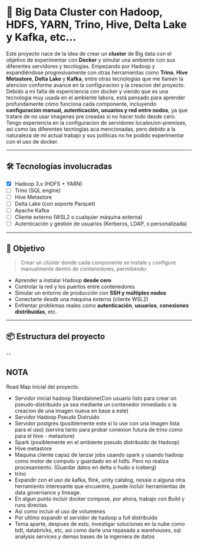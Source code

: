 # 🐘 Big Data Cluster con Hadoop, HDFS, YARN, Trino, Hive, Delta Lake y Kafka, etc...

Este proyecto nace de la idea de crear un **cluster** de Big data con el objetivo de experimentar con **Docker** y simular una ambiente con sus diferentes servidores y tecnlogias. Empezando por Hadoop y expandiéndose progresivamente con otras herramientas como **Trino**, **Hive Metastore**, **Delta Lake** y **Kafka**, entre otras tecnologias que me llamen la atencion conforme avance en la configuracion y la creacion del proyecto. Debido a mi falta de expericiencia con docker y viendo que es una tecnologia muy usada en el ambiente labora, está pensado para aprender profundamente cómo funciona cada componente, incluyendo **configuración manual, autenticación, usuarios y red entre nodos**, ya que tratare de no usar imagenes pre creadas si no hacer todo desde cero. Tengo experiencia en la configuracion de servidores locales/on-premises, asi como las diferentes tecnlogias aca mencionadas, pero debido a la naturaleza de mi actual trabajo y sus politicas no he podido experimentar con el uso de docker.

---

## 🛠 Tecnologías involucradas

- [x] Hadoop 3.x (HDFS + YARN)
- [ ] Trino (SQL engine)
- [ ] Hive Metastore
- [ ] Delta Lake (con soporte Parquet)
- [ ] Apache Kafka
- [ ] Cliente externo (WSL2 o cualquier máquina externa)
- [ ] Autenticación y gestión de usuarios (Kerberos, LDAP, o personalizada)

---

## 🚀 Objetivo

> Crear un clúster donde cada componente se instale y configure manualmente dentro de contenedores, permitiendo:

- Aprender a instalar Hadoop **desde cero**
- Controlar la red y los puertos entre contenedores
- Simular un entorno de producción con **SSH y múltiples nodos**
- Conectarte desde una máquina externa (cliente WSL2)
- Enfrentar problemas reales como **autenticación**, **usuarios**, **conexiones distribuidas**, etc.

---

## 📦 Estructura del proyecto

--

## NOTA

Road Map inicial del proyecto.

- Servidor inicial hadoop Standalone(Con usuario listo para crear un pseudo-distribuido ya sea mediante un contenedor inmediado o la creacion de una imagen nueva en base a este)
- Servidor Hadoop Pseudo Distruido
- Servidor postgres (posiblemente este si lo use con una imagen lista para el uso) (servira tanto para probar conexion futura de trino como para el hive - metastore)
- Spark (posiblemente en el ambiente pseudo distribuido de Hadoop)
- Hive metastore
- Maquina cliente capaz de lanzar jobs usando spark y usando hadoop como motor de computo y guardado en el hdfs. Pero no realiza procesamiento. (Guardar datos en delta o hudo o iceberg)
- trino
- Expandir con el uso de kafka, flink, unity catalog, nessie o alguna otra herramiento interesante que encuentre, puede incluir herramientas de data governance y lineage.
- En algun punto incluir docker compose, por ahora, trabajo con Build y runs directas.
- Asi como incluir el uso de volumenes
- Por ultimo expandir el servidor de hadoop a full distribuido
- Tema aparte, despues de esto, investigar soluciones en la nube como bdt, databricks, etc, asi como darle una repasada a warehouses, sql analysis services y demas bases de la ingeniera de datos
